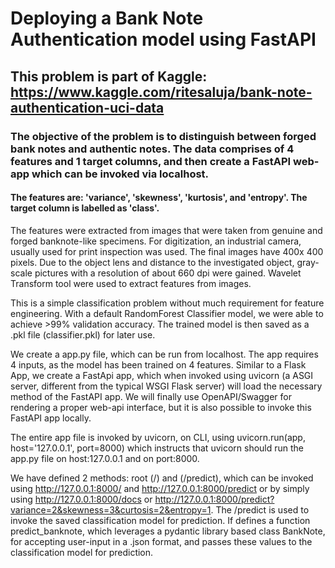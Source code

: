 # Deploying a Bank Note Authentication model using FastAPI
## This problem is part of Kaggle: https://www.kaggle.com/ritesaluja/bank-note-authentication-uci-data
### The objective of the problem is to distinguish between forged bank notes and authentic notes. The data comprises of 4 features and 1 target columns, and then create a FastAPI web-app which can be invoked via localhost.

#### The features are: 'variance', 'skewness', 'kurtosis', and 'entropy'. The target column is labelled as 'class'.

The features were extracted from images that were taken from genuine and forged banknote-like specimens. For digitization, an industrial camera, usually used for print inspection was used. The final images have 400x 400 pixels. Due to the object lens and distance to the investigated object, gray-scale pictures with a resolution of about 660 dpi were gained. Wavelet Transform tool were used to extract features from images.

This is a simple classification problem without much requirement for feature engineering. With a default RandomForest Classifier model, we were able to achieve >99% validation accuracy. The trained model is then saved as a .pkl file (classifier.pkl) for later use.

We create a app.py file, which can be run from localhost. The app requires 4 inputs, as the model has been trained on 4 features. Similar to a Flask App, we create a FastApi app, which when invoked using uvicorn (a ASGI server, different from the typical WSGI Flask server) will load the necessary method of the FastAPI app. We will finally use OpenAPI/Swagger for rendering a proper web-api interface, but it is also possible to invoke this FastAPI app locally.

The entire app file is invoked by uvicorn, on CLI, using uvicorn.run(app, host='127.0.0.1', port=8000) which instructs that uvicorn should run the app.py file on host:127.0.0.1 and on port:8000.

We have defined 2 methods: root (/) and (/predict), which can be invoked using http://127.0.0.1:8000/ and http://127.0.0.1:8000/predict or by simply using http://127.0.0.1:8000/docs or http://127.0.0.1:8000/predict?variance=2&skewness=3&curtosis=2&entropy=1. The /predict is used to invoke the saved classification model for prediction. If defines a function predict_banknote, which leverages a pydantic library based class BankNote, for accepting user-input in a .json format, and passes these values to the classification model for prediction.
